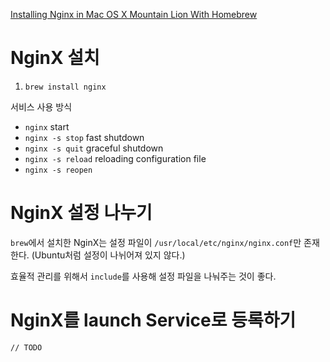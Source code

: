 [Installing Nginx in Mac OS X Mountain Lion With Homebrew](http://learnaholic.me/2012/10/10/installing-nginx-in-mac-os-x-mountain-lion/)

# NginX 설치

1. `brew install nginx`

서비스 사용 방식

- `nginx` start
- `nginx -s stop` fast shutdown
- `nginx -s quit` graceful shutdown
- `nginx -s reload` reloading configuration file
- `nginx -s reopen`


# NginX 설정 나누기

`brew`에서 설치한 NginX는 설정 파일이 `/usr/local/etc/nginx/nginx.conf`만 존재한다. (Ubuntu처럼 설정이 나뉘어져 있지 않다.)

효율적 관리를 위해서 `include`를 사용해 설정 파일을 나눠주는 것이 좋다.


# NginX를 launch Service로 등록하기

	// TODO